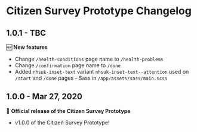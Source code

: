 # Citizen Survey Prototype Changelog

## 1.0.1 - TBC

:new: **New features**

- Change `/health-conditions` page name to `/health-problems`
- Change `/confirmation` page name to `/done`
- Added `nhsuk-inset-text` variant `nhsuk-inset-text--attention` used on `/start` and `/done` pages - Sass in `/app/assets/sass/main.scss`

## 1.0.0 - Mar 27, 2020

:tada: **Official release of the Citizen Survey Prototype**

- v1.0.0 of the Citizen Survey Prototype!
